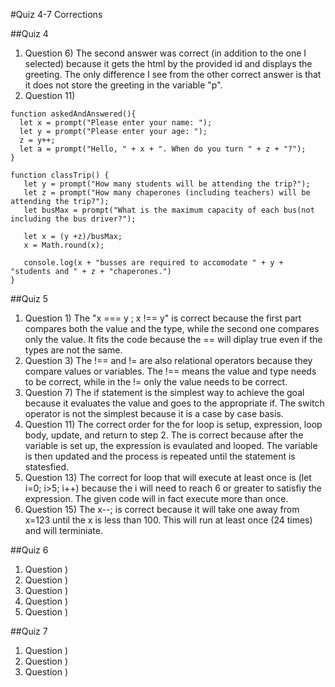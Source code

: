 #Quiz 4-7 Corrections

##Quiz 4

01. Question 6) The second answer was correct (in addition to the one I selected) because it gets the html by the provided id and displays the greeting. The only difference I see from the other correct answer is that it does not store the greeting in the variable "p".
02. Question 11) 
```
function askedAndAnswered(){
  let x = prompt("Please enter your name: ");
  let y = prompt("Please enter your age: ");
  z = y++;
  let a = prompt("Hello, " + x + ". When do you turn " + z + "?");
}
 ```
 ```
 function classTrip() { 
    let y = prompt("How many students will be attending the trip?");
    let z = prompt("How many chaperones (including teachers) will be attending the trip?");
    let busMax = prompt("What is the maximum capacity of each bus(not including the bus driver?");
    
    let x = (y +z)/busMax;
    x = Math.round(x);
    
    console.log(x + "busses are required to accomodate " + y + "students and " + z + "chaperones.")
 }
 ```
 
 ##Quiz 5
 
 01. Question 1) The "x === y ; x !== y" is correct because the first part compares both the value and the type, while the second one compares only the value. It fits the code because the == will diplay true even if the types are not the same.
 02. Question 3) The !== and != are also relational operators because they compare values or variables. The !== means the value and type needs to be correct, while in the != only the value needs to be correct.
 03. Question 7) The if statement is the simplest way to achieve the goal because it evaluates the value and goes to the appropriate if. The switch operator is not the simplest because it is a case by case basis. 
 04. Question 11) The correct order for the for loop is setup, expression, loop body, update, and return to step 2. The is correct because after the variable is set up, the expression is evaulated and looped. The variable is then updated and the process is repeated until the statement is statesfied.
 05. Question 13) The correct for loop that will execute at least once is (let i=0; i>5; i++) because the i will need to reach  6 or greater to satisfiy the expression. The given code will in fact execute more than once.
 06. Question 15) The x--; is correct because it will take one away from x=123 until the x is less than 100. This will run at least once (24 times) and will terminiate.

##Quiz 6

01. Question )
02. Question )
03. Question )
04. Question )
05. Question )

##Quiz 7

01. Question )
02. Question )
03. Question )
